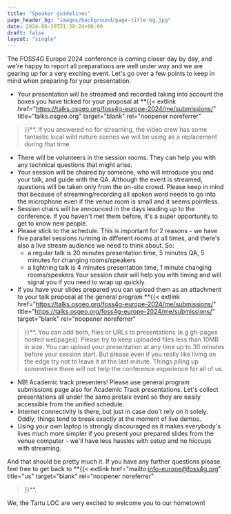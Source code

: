 ```yaml
---
title: "Speaker guidelines"
page_header_bg: "images/background/page-title-bg.jpg"
date: 2024-06-20T21:30:24+06:00
draft: false
layout: "single"
---
```


The FOSS4G Europe 2024 conference is coming closer day by day, and
we're happy to report all preparations are well under way and we are gearing
up for a very exciting event. Let's go over a few points to keep in
mind when preparing for your presentation.

- Your presentation will be streamed and recorded taking into account
the boxes you have ticked for your proposal at
**{{<
    extlink href="https://talks.osgeo.org/foss4g-europe-2024/me/submissions/"
    title="talks.osgeo.org"
    target="blank" rel="noopener noreferrer"
>}}**. If you answered no for streaming, the video crew has some fantastic
local wild nature scenes we will be using as a replacement during that time.
- There will be volunteers in the session rooms. They can help you with any
technical questions that might arise.
- Your session will be chaired by someone, who will introduce you and your talk,
and guide with the QA. Although the event is streamed, questions will be taken
only from the on-site crowd. Please keep in mind that because of
streaming/recording all spoken word needs to go into the microphone even if
the venue room is small and it seems pointless.
- Session chairs will be announced in the days leading up to the conference. If
you haven't met them before, it's a super opportunity to get to know new
people.
- Please stick to the schedule. This is important for 2 reasons - we have five
parallel sessions running in different rooms at all times, and there's also a
live stream audience we need to think about. So:
  - a regular talk is 20 minutes presentation time, 5 minutes QA, 5 minutes
for changing rooms/speakers
  - a lightning talk is 4 minutes presentation time, 1 minute changing
rooms/speakers
Your session chair will help you with timing and will signal you if you need
to wrap up quickly.
- If you have your slides prepared you can upload them as an attachment
to your talk proposal at the general program
**{{<
    extlink href="https://talks.osgeo.org/foss4g-europe-2024/me/submissions/"
    title="https://talks.osgeo.org/foss4g-europe-2024/me/submissions/"
    target="blank" rel="noopener noreferrer"
>}}**.
You can add both, files or URLs to presentations (e.g gh-pages hosted webpages).
Please try to keep uploaded files less than 10MB in size. You can upload your
presentation at any time up to 30 minutes before your session start. But please
even if you really like living on the edge try not to leave it at the last
minute. Things piling up somewhere there will not help the conference experience
for all of us.
- NB! Academic track presenters! Please use general program submissions page
also for Academic Track presentations. Let's collect presentations all under
the same pretalx event so they are easily accessible from the unified schedule.
- Internet connectivity is there, but just in case don't rely on it solely.
Oddly, things tend to break exactly at the moment of live demos.
- Using your own laptop is strongly discouraged as it makes
everybody's lives much more simpler if you present your prepared slides from
the venue computer - we'll have less hassles with setup and no hiccups with
streaming.

And that should be pretty much it. If you have any further questions please
feel free to get back to
**{{<
    extlink href="mailto:info-europe@foss4g.org"
    title="us"
    target="blank" rel="noopener noreferrer"
>}}**.

We, the Tartu LOC are very excited to welcome you to our hometown!
